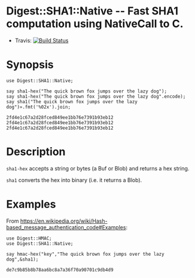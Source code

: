 Digest::SHA1::Native -- Fast SHA1 computation using NativeCall to C.
=======
* Travis: [![Build Status](https://travis-ci.org/bduggan/p6-digest-sha1-native.svg)](https://travis-ci.org/bduggan/p6-digest-sha1-native)

Synopsis
========
```
use Digest::SHA1::Native;

say sha1-hex("The quick brown fox jumps over the lazy dog");
say sha1-hex("The quick brown fox jumps over the lazy dog".encode);
say sha1("The quick brown fox jumps over the lazy dog")».fmt('%02x').join;
```

```
2fd4e1c67a2d28fced849ee1bb76e7391b93eb12
2fd4e1c67a2d28fced849ee1bb76e7391b93eb12
2fd4e1c67a2d28fced849ee1bb76e7391b93eb12
```

Description
===========

`sha1-hex` accepts a string or bytes (a Buf or Blob) and returns a hex string.

`sha1` converts the hex into binary (i.e. it returns a Blob).

Examples
========
From <https://en.wikipedia.org/wiki/Hash-based_message_authentication_code#Examples>:
```
use Digest::HMAC;
use Digest::SHA1::Native;

say hmac-hex("key","The quick brown fox jumps over the lazy dog",&sha1);

```

`de7c9b85b8b78aa6bc8a7a36f70a90701c9db4d9`


